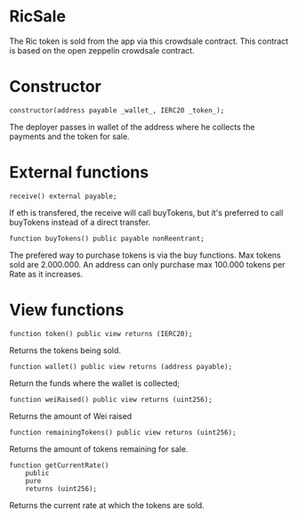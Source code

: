 # RicSale

The Ric token is sold from the app via this crowdsale contract. This contract is based on the open zeppelin crowdsale contract.

# Constructor

    constructor(address payable _wallet_, IERC20 _token_);

The deployer passes in wallet of the address where he collects the payments and the token for sale.

# External functions

    receive() external payable;

If eth is transfered, the receive will call buyTokens, but it's preferred to call buyTokens instead of a direct transfer.

    function buyTokens() public payable nonReentrant;

The prefered way to purchase tokens is via the buy functions. Max tokens sold are 2.000.000.
An address can only purchase max 100.000 tokens per Rate as it increases.

# View functions

    function token() public view returns (IERC20);

Returns the tokens being sold.

    function wallet() public view returns (address payable);

Return the funds where the wallet is collected;

    function weiRaised() public view returns (uint256);

Returns the amount of Wei raised

    function remainingTokens() public view returns (uint256);

Returns the amount of tokens remaining for sale.

    function getCurrentRate()
    	public
    	pure
    	returns (uint256);

Returns the current rate at which the tokens are sold.
